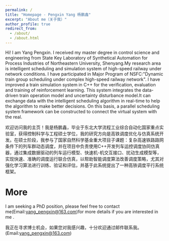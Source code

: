 ```yaml
---
permalink: /
title: "Homepage - Pengxin Yang 杨鹏鑫"
excerpt: "About me（关于我）"
author_profile: true
redirect_from: 
  - /about/
  - /about.html
---
```


Hi! I am Yang Pengxin. I received my master degree in control science and engineering from State Key Laboratory of Synthetical Automation for Process Industries of Northeastern University, Shenyang.My research area is intelligent scheduling and simulation system of high-speed railway under network conditions. I have participated in Major Program of NSFC:"Dynamic train group scheduling under complex high-speed railway network". I have improved a train simulation system in C++ for the verification, evaluation and training of reinforcement learning. This system integrates the data-driven train operation model and uncertainty disturbance model.It can exchange data with the intelligent scheduling algorithm in real-time to help the algorithm to make better decisions. On this basis, a parallel scheduling system framework can be constructed to connect the virtual system with the real.

欢迎访问我的主页！我是杨鹏鑫，毕业于东北大学流程工业综合自动化国家重点实验室，获得控制科学与工程硕士学位，我的研究方向是高铁调度优化与仿真系统开发。在硕士阶段，我参与了国家自然科学基金重大项目子课题：复杂高速铁路路网条件下的列车群动态调度，并在项目中负责使用C++开发列车运控调度协同仿真器，通过集成数据驱动的列车运行模型、快速机-机交互接口、扰动生成模型等，实现快速、准确的调度运行联合仿真，以帮助智能调度算法改善调度策略，尤其对强化学习算法进行训练、验证和评估，并基于此系统提出了一种高铁调度平行系统框架。

# More

I am seeking a PhD position, please feel free to contact me(Email:yang_pengxin@163.com)for more details if you are interested in me .

我正在寻求博士机会，如果您对我感兴趣，十分欢迎通过邮件联系我。(Email:yang_pengxin@163.com)
